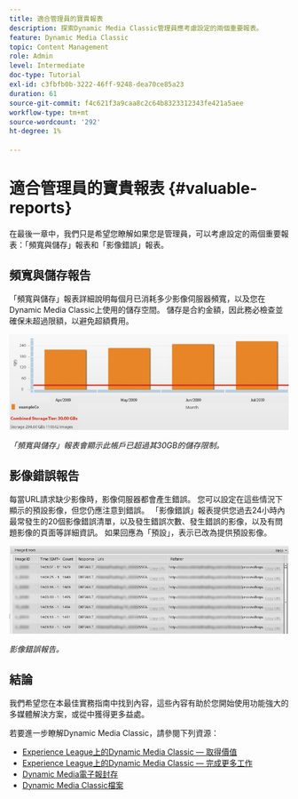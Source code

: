```yaml
---
title: 適合管理員的寶貴報表
description: 探索Dynamic Media Classic管理員應考慮設定的兩個重要報表。
feature: Dynamic Media Classic
topic: Content Management
role: Admin
level: Intermediate
doc-type: Tutorial
exl-id: c3fbfb0b-3222-46ff-9248-dea70ce85a23
duration: 61
source-git-commit: f4c621f3a9caa8c2c64b8323312343fe421a5aee
workflow-type: tm+mt
source-wordcount: '292'
ht-degree: 1%

---
```


# 適合管理員的寶貴報表 {#valuable-reports}

在最後一章中，我們只是希望您瞭解如果您是管理員，可以考慮設定的兩個重要報表：「頻寬與儲存」報表和「影像錯誤」報表。

## 頻寬與儲存報告

「頻寬與儲存」報表詳細說明每個月已消耗多少影像伺服器頻寬，以及您在Dynamic Media Classic上使用的儲存空間。 儲存是合約金額，因此務必檢查並確保未超過限額，以避免超額費用。

![影像](assets/valuable-reports/reports-1.jpg)

_「頻寬與儲存」報表會顯示此帳戶已超過其30GB的儲存限制。_

## 影像錯誤報告

每當URL請求缺少影像時，影像伺服器都會產生錯誤。 您可以設定在這些情況下顯示的預設影像，但您仍應注意到錯誤。 「影像錯誤」報表提供您過去24小時內最常發生的20個影像錯誤清單，以及發生錯誤次數、發生錯誤的影像，以及有問題影像的頁面等詳細資訊。 如果回應為「預設」，表示已改為提供預設影像。

![影像](assets/valuable-reports/reports-2.jpg)

_影像錯誤報告。_

## 結論

我們希望您在本最佳實務指南中找到內容，這些內容有助於您開始使用功能強大的多媒體解決方案，或從中獲得更多益處。

若要進一步瞭解Dynamic Media Classic，請參閱下列資源：

- [Experience League上的Dynamic Media Classic — 取得價值](https://guided.adobe.com/?launch=AEM-5a#recommended/solutions/experience-manager)
- [Experience League上的Dynamic Media Classic — 完成更多工作](https://guided.adobe.com/?launch=AEM-6a#recommended/solutions/experience-manager)
- [Dynamic Media電子報封存](https://experienceleague.adobe.com/docs/dynamic-media-classic/using/dynamic-media-newsletter.html)
- [Dynamic Media Classic檔案](https://experienceleague.adobe.com/docs/dynamic-media-classic/using/home.html)
